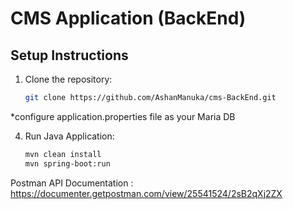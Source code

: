 # CMS Application (BackEnd)


##  Setup Instructions


1. Clone the repository:
   ```bash
   git clone https://github.com/AshanManuka/cms-BackEnd.git
   

*configure application.properties file as your Maria DB


4. Run Java Application:
   ```bash
   mvn clean install
   mvn spring-boot:run
   

Postman API Documentation : https://documenter.getpostman.com/view/25541524/2sB2qXj2ZX


